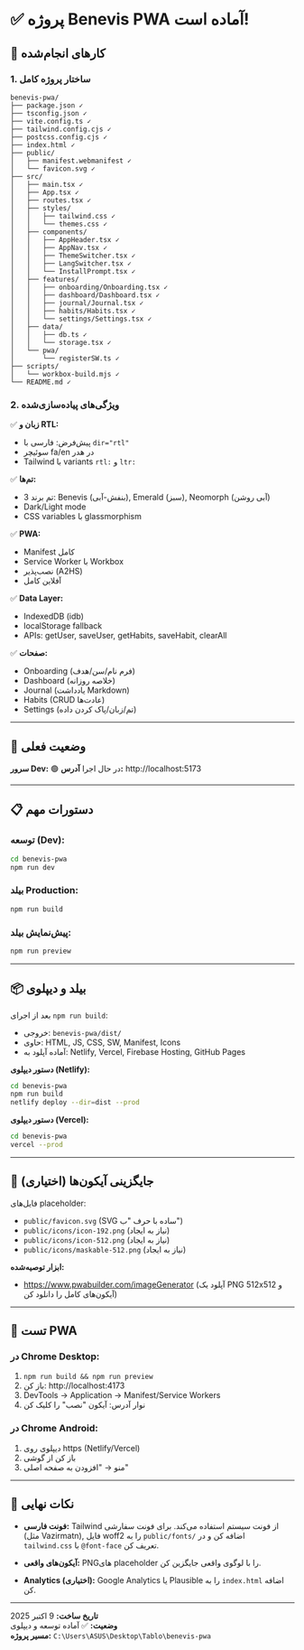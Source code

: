 # ✅ پروژه Benevis PWA آماده است!

## 🎉 کارهای انجام‌شده

### 1. ساختار پروژه کامل
```
benevis-pwa/
├── package.json ✓
├── tsconfig.json ✓
├── vite.config.ts ✓
├── tailwind.config.cjs ✓
├── postcss.config.cjs ✓
├── index.html ✓
├── public/
│   ├── manifest.webmanifest ✓
│   └── favicon.svg ✓
├── src/
│   ├── main.tsx ✓
│   ├── App.tsx ✓
│   ├── routes.tsx ✓
│   ├── styles/
│   │   ├── tailwind.css ✓
│   │   └── themes.css ✓
│   ├── components/
│   │   ├── AppHeader.tsx ✓
│   │   ├── AppNav.tsx ✓
│   │   ├── ThemeSwitcher.tsx ✓
│   │   ├── LangSwitcher.tsx ✓
│   │   └── InstallPrompt.tsx ✓
│   ├── features/
│   │   ├── onboarding/Onboarding.tsx ✓
│   │   ├── dashboard/Dashboard.tsx ✓
│   │   ├── journal/Journal.tsx ✓
│   │   ├── habits/Habits.tsx ✓
│   │   └── settings/Settings.tsx ✓
│   ├── data/
│   │   ├── db.ts ✓
│   │   └── storage.tsx ✓
│   └── pwa/
│       └── registerSW.ts ✓
├── scripts/
│   └── workbox-build.mjs ✓
└── README.md ✓
```

### 2. ویژگی‌های پیاده‌سازی‌شده

✅ **زبان و RTL:**
- پیش‌فرض: فارسی با `dir="rtl"`
- سوئیچر fa/en در هدر
- Tailwind با variants `rtl:` و `ltr:`

✅ **تم‌ها:**
- 3 تم برند: Benevis (بنفش-آبی), Emerald (سبز), Neomorph (آبی روشن)
- Dark/Light mode
- CSS variables با glassmorphism

✅ **PWA:**
- Manifest کامل
- Service Worker با Workbox
- نصب‌پذیر (A2HS)
- آفلاین کامل

✅ **Data Layer:**
- IndexedDB (idb)
- localStorage fallback
- APIs: getUser, saveUser, getHabits, saveHabit, clearAll

✅ **صفحات:**
- Onboarding (فرم نام/سن/هدف)
- Dashboard (خلاصه روزانه)
- Journal (یادداشت Markdown)
- Habits (CRUD عادت‌ها)
- Settings (تم/زبان/پاک کردن داده)

---

## 🚀 وضعیت فعلی

**سرور Dev:** 🟢 در حال اجرا
**آدرس:** http://localhost:5173

---

## 📋 دستورات مهم

### توسعه (Dev):
```bash
cd benevis-pwa
npm run dev
```

### بیلد Production:
```bash
npm run build
```

### پیش‌نمایش بیلد:
```bash
npm run preview
```

---

## 📦 بیلد و دیپلوی

بعد از اجرای `npm run build`:
- خروجی: `benevis-pwa/dist/`
- حاوی: HTML, JS, CSS, SW, Manifest, Icons
- آماده آپلود به: Netlify, Vercel, Firebase Hosting, GitHub Pages

**دستور دیپلوی (Netlify):**
```bash
cd benevis-pwa
npm run build
netlify deploy --dir=dist --prod
```

**دستور دیپلوی (Vercel):**
```bash
cd benevis-pwa
vercel --prod
```

---

## 🎨 جایگزینی آیکون‌ها (اختیاری)

فایل‌های placeholder:
- `public/favicon.svg` (SVG ساده با حرف "ب")
- `public/icons/icon-192.png` (نیاز به ایجاد)
- `public/icons/icon-512.png` (نیاز به ایجاد)
- `public/icons/maskable-512.png` (نیاز به ایجاد)

**ابزار توصیه‌شده:**
- https://www.pwabuilder.com/imageGenerator (آپلود یک PNG 512x512 و آیکون‌های کامل را دانلود کن)

---

## 🧪 تست PWA

### در Chrome Desktop:
1. `npm run build && npm run preview`
2. باز کن: http://localhost:4173
3. DevTools → Application → Manifest/Service Workers
4. نوار آدرس: آیکون "نصب" را کلیک کن

### در Chrome Android:
1. دیپلوی روی https (Netlify/Vercel)
2. باز کن از گوشی
3. منو → "افزودن به صفحه اصلی"

---

## 📱 نکات نهایی

- **فونت فارسی:** Tailwind از فونت سیستم استفاده می‌کند. برای فونت سفارشی (مثل Vazirmatn), فایل woff2 را به `public/fonts/` اضافه کن و در `tailwind.css` با `@font-face` تعریف کن.

- **آیکون‌های واقعی:** PNGهای placeholder را با لوگوی واقعی جایگزین کن.

- **Analytics (اختیاری):** Google Analytics یا Plausible را به `index.html` اضافه کن.

---

**تاریخ ساخت:** 9 اکتبر 2025  
**وضعیت:** ✅ آماده توسعه و دیپلوی  
**مسیر پروژه:** `C:\Users\ASUS\Desktop\Tablo\benevis-pwa`
